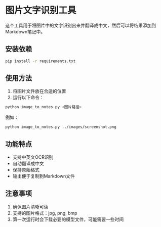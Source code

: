 # 图片文字识别工具

这个工具用于将图片中的文字识别出来并翻译成中文，然后可以将结果添加到Markdown笔记中。

## 安装依赖

```bash
pip install -r requirements.txt
```

## 使用方法

1. 将图片文件放在合适的位置
2. 运行以下命令：
```bash
python image_to_notes.py <图片路径>
```

例如：
```bash
python image_to_notes.py ../images/screenshot.png
```

## 功能特点

- 支持中英文OCR识别
- 自动翻译成中文
- 保持原始格式
- 输出便于复制到Markdown文件

## 注意事项

1. 确保图片清晰可读
2. 支持的图片格式：jpg, png, bmp
3. 第一次运行时会下载必要的模型文件，可能需要一些时间 